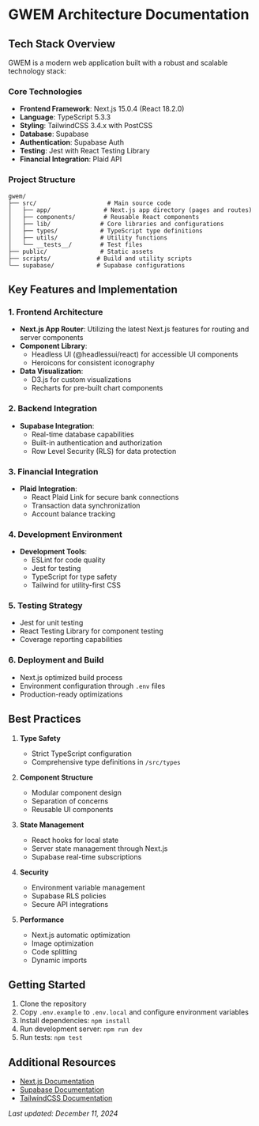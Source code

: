 # GWEM Architecture Documentation

## Tech Stack Overview

GWEM is a modern web application built with a robust and scalable technology stack:

### Core Technologies

- **Frontend Framework**: Next.js 15.0.4 (React 18.2.0)
- **Language**: TypeScript 5.3.3
- **Styling**: TailwindCSS 3.4.x with PostCSS
- **Database**: Supabase
- **Authentication**: Supabase Auth
- **Testing**: Jest with React Testing Library
- **Financial Integration**: Plaid API

### Project Structure

```
gwem/
├── src/                    # Main source code
│   ├── app/               # Next.js app directory (pages and routes)
│   ├── components/        # Reusable React components
│   ├── lib/              # Core libraries and configurations
│   ├── types/            # TypeScript type definitions
│   ├── utils/            # Utility functions
│   └── __tests__/        # Test files
├── public/               # Static assets
├── scripts/             # Build and utility scripts
└── supabase/            # Supabase configurations
```

## Key Features and Implementation

### 1. Frontend Architecture

- **Next.js App Router**: Utilizing the latest Next.js features for routing and server components
- **Component Library**: 
  - Headless UI (@headlessui/react) for accessible UI components
  - Heroicons for consistent iconography
- **Data Visualization**: 
  - D3.js for custom visualizations
  - Recharts for pre-built chart components

### 2. Backend Integration

- **Supabase Integration**: 
  - Real-time database capabilities
  - Built-in authentication and authorization
  - Row Level Security (RLS) for data protection

### 3. Financial Integration

- **Plaid Integration**:
  - React Plaid Link for secure bank connections
  - Transaction data synchronization
  - Account balance tracking

### 4. Development Environment

- **Development Tools**:
  - ESLint for code quality
  - Jest for testing
  - TypeScript for type safety
  - Tailwind for utility-first CSS

### 5. Testing Strategy

- Jest for unit testing
- React Testing Library for component testing
- Coverage reporting capabilities

### 6. Deployment and Build

- Next.js optimized build process
- Environment configuration through `.env` files
- Production-ready optimizations

## Best Practices

1. **Type Safety**
   - Strict TypeScript configuration
   - Comprehensive type definitions in `/src/types`

2. **Component Structure**
   - Modular component design
   - Separation of concerns
   - Reusable UI components

3. **State Management**
   - React hooks for local state
   - Server state management through Next.js
   - Supabase real-time subscriptions

4. **Security**
   - Environment variable management
   - Supabase RLS policies
   - Secure API integrations

5. **Performance**
   - Next.js automatic optimization
   - Image optimization
   - Code splitting
   - Dynamic imports

## Getting Started

1. Clone the repository
2. Copy `.env.example` to `.env.local` and configure environment variables
3. Install dependencies: `npm install`
4. Run development server: `npm run dev`
5. Run tests: `npm test`

## Additional Resources

- [Next.js Documentation](https://nextjs.org/docs)
- [Supabase Documentation](https://supabase.io/docs)
- [TailwindCSS Documentation](https://tailwindcss.com/docs)

*Last updated: December 11, 2024*
